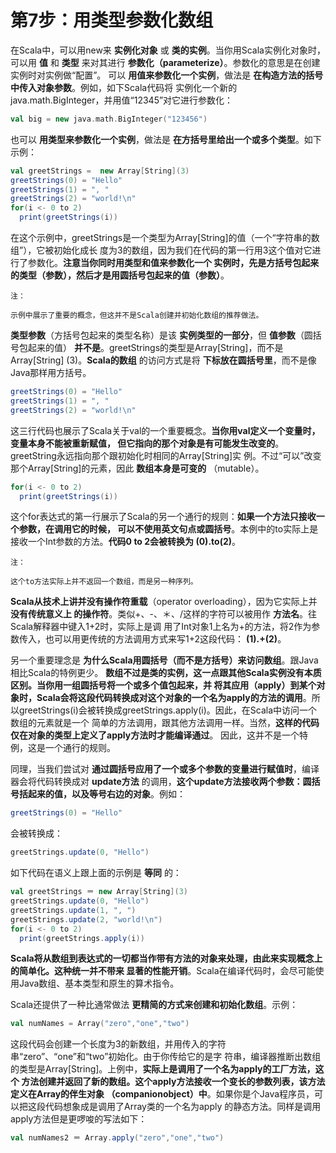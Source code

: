 第7步：用类型参数化数组
================================================================================
在Scala中，可以用new来 **实例化对象** 或 **类的实例**。当你用Scala实例化对象时，可以用 **值**
和 **类型** 来对其进行 **参数化（parameterize）**。参数化的意思是在创建实例时对实例做“配置”。
可以 **用值来参数化一个实例**，做法是 **在构造方法的括号中传入对象参数**。例如，如下Scala代码将
实例化一个新的java.math.BigInteger，并用值“12345”对它进行参数化：
```scala
val big = new java.math.BigInteger("123456")
```
也可以 **用类型来参数化一个实例**，做法是 **在方括号里给出一个或多个类型**。如下示例：
```scala
val greetStrings =  new Array[String](3)
greetStrings(0) = "Hello"
greetStrings(1) = ", "
greetStrings(2) = "world!\n"
for(i <- 0 to 2)
  print(greetStrings(i))
```
在这个示例中，greetStrings是一个类型为Array[String]的值（一个“字符串的数组”），它被初始化成长
度为3的数组，因为我们在代码的第一行用3这个值对它进行了参数化。**注意当你同时用类型和值来参数化一个
实例时，先是方括号包起来的类型（参数），然后才是用圆括号包起来的值（参数）**。
```
注：

示例中展示了重要的概念，但这并不是Scala创建并初始化数组的推荐做法。
```
**类型参数**（方括号包起来的类型名称）是该 **实例类型的一部分**，但 **值参数**（圆括号包起来的值）
**并不是**。greetStrings的类型是Array[String]，而不是Array[String] (3)。**Scala的数组**
的访问方式是将 **下标放在圆括号里**，而不是像Java那样用方括号。
```scala
greetStrings(0) = "Hello"
greetStrings(1) = ", "
greetStrings(2) = "world!\n"
```
这三行代码也展示了Scala关于val的一个重要概念。**当你用val定义一个变量时，变量本身不能被重新赋值，
但它指向的那个对象是有可能发生改变的**。greetString永远指向那个跟初始化时相同的Array[String]实
例。不过“可以”改变那个Array[String]的元素，因此 **数组本身是可变的** （mutable）。
```scala
for(i <- 0 to 2)
  print(greetStrings(i))
```
这个for表达式的第一行展示了Scala的另一个通行的规则：**如果一个方法只接收一个参数，在调用它的时候，
可以不使用英文句点或圆括号**。本例中的to实际上是接收一个Int参数的方法。**代码0 to 2会被转换为
(0).to(2)**。
```
注：

这个to方法实际上并不返回一个数组，而是另一种序列。
```
**Scala从技术上讲并没有操作符重载**（operator overloading），因为它实际上并 **没有传统意义上
的操作符**。类似+、-、＊、/这样的字符可以被用作 **方法名**。往Scala解释器中键入1+2时，实际上是调
用了Int对象1上名为+的方法，将2作为参数传入，也可以用更传统的方法调用方式来写1+2这段代码：
**(1).+(2)**。

另一个重要理念是 **为什么Scala用圆括号（而不是方括号）来访问数组**。跟Java相比Scala的特例更少。
**数组不过是类的实例，这一点跟其他Scala实例没有本质区别。当你用一组圆括号将一个或多个值包起来，并
将其应用（apply）到某个对象时，Scala会将这段代码转换成对这个对象的一个名为apply的方法的调用**。所
以greetStrings(i)会被转换成greetStrings.apply(i)。因此，在Scala中访问一个数组的元素就是一个
简单的方法调用，跟其他方法调用一样。当然，**这样的代码仅在对象的类型上定义了apply方法时才能编译通过**。
因此，这并不是一个特例，这是一个通行的规则。

同理，当我们尝试对 **通过圆括号应用了一个或多个参数的变量进行赋值时**，编译器会将代码转换成对
**update方法** 的调用，**这个update方法接收两个参数：圆括号括起来的值，以及等号右边的对象**。例如：
```scala
greetStrings(0) = "Hello"
```
会被转换成：
```scala
greetStrings.update(0, "Hello")
```
如下代码在语义上跟上面的示例是 **等同** 的：
```scala
val greetStrings ＝ new Array[String](3)
greetStrings.update(0, "Hello")
greetStrings.update(1, ", ")
greetStrings.update(2, "world!\n")
for(i <- 0 to 2)
  print(greetStrings.apply(i))
```
**Scala将从数组到表达式的一切都当作带有方法的对象来处理，由此来实现概念上的简单化。这种统一并不带来
显著的性能开销**。Scala在编译代码时，会尽可能使用Java数组、基本类型和原生的算术指令。

Scala还提供了一种比通常做法 **更精简的方式来创建和初始化数组**。示例：
```scala
val numNames = Array("zero","one","two")
```
这段代码会创建一个长度为3的新数组，并用传入的字符串“zero”、“one”和“two”初始化。由于你传给它的是字
符串，编译器推断出数组的类型是Array[String]。上例中，**实际上是调用了一个名为apply的工厂方法，这个
方法创建并返回了新的数组。这个apply方法接收一个变长的参数列表，该方法定义在Array的伴生对象
（companionobject）中**。如果你是个Java程序员，可以把这段代码想象成是调用了Array类的一个名为apply
的静态方法。同样是调用apply方法但是更啰唆的写法如下：
```scala
val numNames2 ＝ Array.apply("zero","one","two")
```
